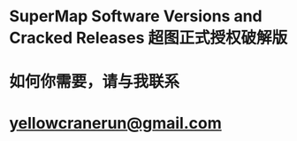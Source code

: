 # SuperMap Software Versions and Cracked Releases 超图正式授权破解版

# 如何你需要，请与我联系
# yellowcranerun@gmail.com
